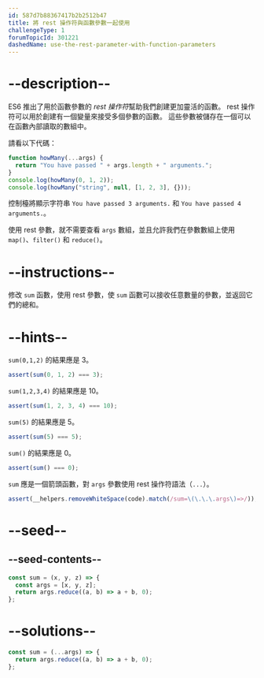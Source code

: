 ```yaml
---
id: 587d7b88367417b2b2512b47
title: 將 rest 操作符與函數參數一起使用
challengeType: 1
forumTopicId: 301221
dashedName: use-the-rest-parameter-with-function-parameters
---
```


# --description--

ES6 推出了用於函數參數的 <dfn>rest 操作符</dfn>幫助我們創建更加靈活的函數。 rest 操作符可以用於創建有一個變量來接受多個參數的函數。 這些參數被儲存在一個可以在函數內部讀取的數組中。

請看以下代碼：

```js
function howMany(...args) {
  return "You have passed " + args.length + " arguments.";
}
console.log(howMany(0, 1, 2));
console.log(howMany("string", null, [1, 2, 3], {}));
```

控制檯將顯示字符串 `You have passed 3 arguments.` 和 `You have passed 4 arguments.`。

使用 rest 參數，就不需要查看 `args` 數組，並且允許我們在參數數組上使用 `map()`、`filter()` 和 `reduce()`。

# --instructions--

修改 `sum` 函數，使用 rest 參數，使 `sum` 函數可以接收任意數量的參數，並返回它們的總和。

# --hints--

`sum(0,1,2)` 的結果應是 3。

```js
assert(sum(0, 1, 2) === 3);
```

`sum(1,2,3,4)` 的結果應是 10。

```js
assert(sum(1, 2, 3, 4) === 10);
```

`sum(5)` 的結果應是 5。

```js
assert(sum(5) === 5);
```

`sum()` 的結果應是 0。

```js
assert(sum() === 0);
```

`sum` 應是一個箭頭函數，對 `args` 參數使用 rest 操作符語法（`...`）。

```js
assert(__helpers.removeWhiteSpace(code).match(/sum=\(\.\.\.args\)=>/));
```

# --seed--

## --seed-contents--

```js
const sum = (x, y, z) => {
  const args = [x, y, z];
  return args.reduce((a, b) => a + b, 0);
};
```

# --solutions--

```js
const sum = (...args) => {
  return args.reduce((a, b) => a + b, 0);
};
```
